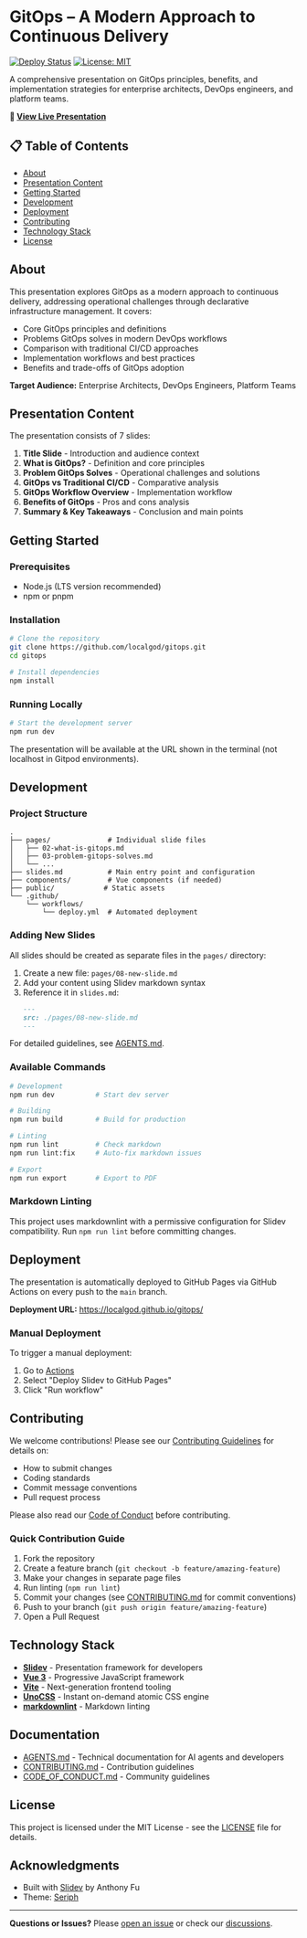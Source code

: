 # GitOps – A Modern Approach to Continuous Delivery

[![Deploy Status](https://github.com/localgod/gitops/actions/workflows/deploy.yml/badge.svg)](https://github.com/localgod/gitops/actions/workflows/deploy.yml)
[![License: MIT](https://img.shields.io/badge/License-MIT-yellow.svg)](./LICENSE)

A comprehensive presentation on GitOps principles, benefits, and implementation strategies for enterprise architects, DevOps engineers, and platform teams.

**🎯 [View Live Presentation](https://localgod.github.io/gitops/)**

## 📋 Table of Contents

- [About](#about)
- [Presentation Content](#presentation-content)
- [Getting Started](#getting-started)
- [Development](#development)
- [Deployment](#deployment)
- [Contributing](#contributing)
- [Technology Stack](#technology-stack)
- [License](#license)

## About

This presentation explores GitOps as a modern approach to continuous delivery, addressing operational challenges through declarative infrastructure management. It covers:

- Core GitOps principles and definitions
- Problems GitOps solves in modern DevOps workflows
- Comparison with traditional CI/CD approaches
- Implementation workflows and best practices
- Benefits and trade-offs of GitOps adoption

**Target Audience:** Enterprise Architects, DevOps Engineers, Platform Teams

## Presentation Content

The presentation consists of 7 slides:

1. **Title Slide** - Introduction and audience context
2. **What is GitOps?** - Definition and core principles
3. **Problem GitOps Solves** - Operational challenges and solutions
4. **GitOps vs Traditional CI/CD** - Comparative analysis
5. **GitOps Workflow Overview** - Implementation workflow
6. **Benefits of GitOps** - Pros and cons analysis
7. **Summary & Key Takeaways** - Conclusion and main points

## Getting Started

### Prerequisites

- Node.js (LTS version recommended)
- npm or pnpm

### Installation

```bash
# Clone the repository
git clone https://github.com/localgod/gitops.git
cd gitops

# Install dependencies
npm install
```

### Running Locally

```bash
# Start the development server
npm run dev
```

The presentation will be available at the URL shown in the terminal (not localhost in Gitpod environments).

## Development

### Project Structure

```
.
├── pages/              # Individual slide files
│   ├── 02-what-is-gitops.md
│   ├── 03-problem-gitops-solves.md
│   └── ...
├── slides.md           # Main entry point and configuration
├── components/         # Vue components (if needed)
├── public/            # Static assets
└── .github/
    └── workflows/
        └── deploy.yml  # Automated deployment
```

### Adding New Slides

All slides should be created as separate files in the `pages/` directory:

1. Create a new file: `pages/08-new-slide.md`
2. Add your content using Slidev markdown syntax
3. Reference it in `slides.md`:
   ```markdown
   ---
   src: ./pages/08-new-slide.md
   ---
   ```

For detailed guidelines, see [AGENTS.md](./AGENTS.md).

### Available Commands

```bash
# Development
npm run dev          # Start dev server

# Building
npm run build        # Build for production

# Linting
npm run lint         # Check markdown
npm run lint:fix     # Auto-fix markdown issues

# Export
npm run export       # Export to PDF
```

### Markdown Linting

This project uses markdownlint with a permissive configuration for Slidev compatibility. Run `npm run lint` before committing changes.

## Deployment

The presentation is automatically deployed to GitHub Pages via GitHub Actions on every push to the `main` branch.

**Deployment URL:** https://localgod.github.io/gitops/

### Manual Deployment

To trigger a manual deployment:

1. Go to [Actions](https://github.com/localgod/gitops/actions)
2. Select "Deploy Slidev to GitHub Pages"
3. Click "Run workflow"

## Contributing

We welcome contributions! Please see our [Contributing Guidelines](./CONTRIBUTING.md) for details on:

- How to submit changes
- Coding standards
- Commit message conventions
- Pull request process

Please also read our [Code of Conduct](./CODE_OF_CONDUCT.md) before contributing.

### Quick Contribution Guide

1. Fork the repository
2. Create a feature branch (`git checkout -b feature/amazing-feature`)
3. Make your changes in separate page files
4. Run linting (`npm run lint`)
5. Commit your changes (see [CONTRIBUTING.md](./CONTRIBUTING.md) for commit conventions)
6. Push to your branch (`git push origin feature/amazing-feature`)
7. Open a Pull Request

## Technology Stack

- **[Slidev](https://sli.dev/)** - Presentation framework for developers
- **[Vue 3](https://vuejs.org/)** - Progressive JavaScript framework
- **[Vite](https://vitejs.dev/)** - Next-generation frontend tooling
- **[UnoCSS](https://unocss.dev/)** - Instant on-demand atomic CSS engine
- **[markdownlint](https://github.com/DavidAnson/markdownlint)** - Markdown linting

## Documentation

- [AGENTS.md](./AGENTS.md) - Technical documentation for AI agents and developers
- [CONTRIBUTING.md](./CONTRIBUTING.md) - Contribution guidelines
- [CODE_OF_CONDUCT.md](./CODE_OF_CONDUCT.md) - Community guidelines

## License

This project is licensed under the MIT License - see the [LICENSE](./LICENSE) file for details.

## Acknowledgments

- Built with [Slidev](https://sli.dev/) by Anthony Fu
- Theme: [Seriph](https://github.com/slidevjs/themes/tree/main/packages/theme-seriph)

---

**Questions or Issues?** Please [open an issue](https://github.com/localgod/gitops/issues/new/choose) or check our [discussions](https://github.com/localgod/gitops/discussions).
